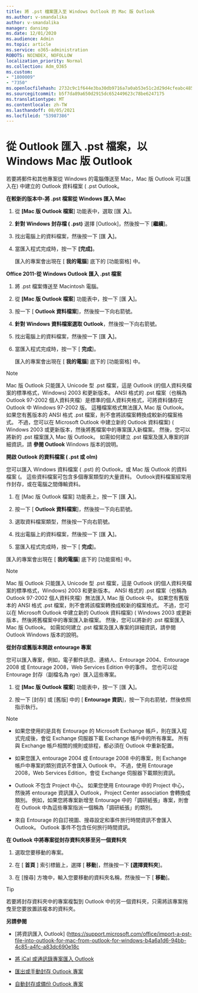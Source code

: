 ```yaml
---
title: 將 .pst 檔案匯入至 Windows Outlook 的 Mac 版 Outlook
ms.author: v-smandalika
author: v-smandalika
manager: dansimp
ms.date: 12/01/2020
ms.audience: Admin
ms.topic: article
ms.service: o365-administration
ROBOTS: NOINDEX, NOFOLLOW
localization_priority: Normal
ms.collection: Adm_O365
ms.custom:
- "1800009"
- "7350"
ms.openlocfilehash: 2732c9c1f644e3ba30db9716a7a0ab53e51c2d29d4cfeabc485133ed99531a05
ms.sourcegitcommit: b5f7da89a650d2915dc652449623c78be6247175
ms.translationtype: MT
ms.contentlocale: zh-TW
ms.lasthandoff: 08/05/2021
ms.locfileid: "53987386"
---
```

# <a name="import-a-pst-file-from-outlook-for-windows-to-outlook-for-mac"></a>從 Outlook 匯入 .pst 檔案，以 Windows Mac 版 Outlook 

若要將郵件和其他專案從 Windows 的電腦傳送至 Mac，Mac 版 Outlook 可以匯入在) 中建立的 Outlook 資料檔案 ( .pst Outlook。

**在較新的版本中-將 .pst 檔案從 Windows 匯入 Mac**

1. 從 **[Mac 版 Outlook 檔案**] 功能表中，選取 [匯 **入**]。

2. **針對 Windows 封存檔 ( .pst)** 選擇 [Outlook]，然後按一下 [**繼續**]。

3. 找出電腦上的資料檔案，然後按一下 [匯 **入**]。

4. 當匯入程式完成時，按一下 **[完成]**。

   匯入的專案會出現在 [ **我的電腦**] 底下的 [功能窗格] 中。


**Office 2011-從 Windows Outlook 匯入 .pst 檔案**

1. 將 .pst 檔案傳送至 Macintosh 電腦。

2. 從 **[Mac 版 Outlook 檔案**] 功能表中，按一下 [匯 **入**]。

3. 按一下 [ **Outlook 資料檔案**]，然後按一下向右箭號。

4. **針對 Windows 資料檔案選取 Outlook**，然後按一下向右箭號。

5. 找出電腦上的資料檔案，然後按一下 [匯 **入**]。

6. 當匯入程式完成時，按一下 [ **完成**]。

   匯入的專案會出現在 [ **我的電腦**] 底下的 [功能窗格] 中。

> [!NOTE]
> Mac 版 Outlook 只能匯入 Unicode 型 .pst 檔案，這是 Outlook (的個人資料夾檔案的標準格式，Windows) 2003 和更新版本。 ANSI 格式的 .pst 檔案（也稱為 Outlook 97-2002 個人資料夾檔）是標準的個人資料夾格式，可將資料儲存在 Outlook 中 Windows 97-2002 版。 這種檔案格式無法匯入 Mac 版 Outlook。 如果您有舊版本的 ANSI 格式 .pst 檔案，則不會將該檔案轉換成較新的檔案格式。 不過，您可以在 Microsoft Outlook 中建立新的 Outlook 資料檔案)  ( Windows 2003 或更新版本，然後將舊檔案中的專案匯入新檔案。 然後，您可以將新的 .pst 檔案匯入 Mac 版 Outlook。 如需如何建立 .pst 檔案及匯入專案的詳細資訊，請 **參閱 Outlook** Windows 版本的說明。

**開啟 Outlook 的資料檔案 ( .pst 或 olm)**

您可以匯入 Windows 資料檔案 ( .pst) 的 Outlook，或 Mac 版 Outlook 的資料檔案 (。 這些資料檔案可包含多個專案類型的大量資料。 Outlook資料檔案經常用作封存，或在電腦之間傳輸資料。

1. 在 [Mac 版 Outlook 檔案] 功能表上，按一下 [匯 **入**]。

2. 按一下 [ **Outlook 資料檔案**]，然後按一下向右箭號。

3. 選取資料檔案類型，然後按一下向右箭號。

4. 找出電腦上的資料檔案，然後按一下 [匯 **入**]。

5. 當匯入程式完成時，按一下 [ **完成**]。

匯入的專案會出現在 [ **我的電腦**] 底下的 [功能窗格] 中。

> [!NOTE]
> Mac 版 Outlook 只能匯入 Unicode 型 .pst 檔案，這是 Outlook (的個人資料夾檔案的標準格式，Windows) 2003 和更新版本。 ANSI 格式的 .pst 檔案（也稱為 Outlook 97-2002 個人資料夾檔）無法匯入 Mac 版 Outlook 中。 如果您有舊版本的 ANSI 格式 .pst 檔案，則不會將該檔案轉換成較新的檔案格式。 不過，您可以在 Microsoft Outlook 中建立新的 Outlook 資料檔案)  ( Windows 2003 或更新版本，然後將舊檔案中的專案匯入新檔案。 然後，您可以將新的 .pst 檔案匯入 Mac 版 Outlook。 如需如何建立 .pst 檔案及匯入專案的詳細資訊，請參閱 Outlook Windows 版本的說明。 

**從封存或舊版本開啟 entourage 專案**

您可以匯入專案，例如，電子郵件訊息、連絡人、Entourage 2004、Entourage 2008 或 Entourage 2008，Web Services Edition 中的事件。 您也可以從 Entourage 封存（副檔名為 rge）匯入這些專案。

1. 從 **[Mac 版 Outlook 檔案**] 功能表中，按一下 [匯 **入**]。

2. 按一下 [封存] 或 [舊版] 中的 [ **Entourage 資訊**]，按一下向右箭號，然後依照指示執行。

> [!NOTE]
- 如果您使用的是具有 Entourage 的 Microsoft Exchange 帳戶，則在匯入程式完成後，會從 Exchange 伺服器下載 Exchange 帳戶中的所有專案。 所有與 Exchange 帳戶相關的規則或排程，都必須在 Outlook 中重新配置。

- 如果您匯入 entourage 2004 或 Entourage 2008 中的專案，則 Exchange 帳戶中專案的類別資訊不會匯入 Outlook 中。 不過，使用 Entourage 2008，Web Services Edition，會從 Exchange 伺服器下載類別資訊。

- Outlook 不包含 Project 中心。 如果您使用 Entourage 中的 Project 中心，然後將 entourage 資訊匯入 Outlook，Project Center association 會轉換成類別。 例如，如果您將專案新增至 Entourage 中的「調研紙張」專案，則會在 Outlook 中為這些專案指派一個稱為「調研紙張」的類別。

- 來自 Entourage 的自訂視圖、搜尋設定和事件旅行時間資訊不會匯入 Outlook。 Outlook 事件不包含任何旅行時間資訊。

**在 Outlook 中將專案從封存資料夾移至另一個資料夾**

1. 選取您要移動的專案。

2. 在 [ **首頁** ] 索引標籤上，選擇 [ **移動**]，然後按一下 **[選擇資料夾**]。

3. 在 [搜尋] 方塊中，輸入您要移動的資料夾名稱，然後按一下 [ **移動**]。

> [!TIP]
> 若要將封存資料夾中的專案複製到 Outlook 中的另一個資料夾，只需將該專案拖曳至您要放置該複本的資料夾。

**另請參閱**

- [將資訊匯入 Outlook] (https://support.microsoft.com/office/import-a-pst-file-into-outlook-for-mac-from-outlook-for-windows-b4a6a1d6-94bb-4c85-a4fc-a83dc690e18c

- [將 iCal 或通訊錄專案匯入 Outlook](https://support.microsoft.com/office/import-ical-or-address-book-items-into-outlook-for-mac-0450a248-6a40-4f84-ba9c-6c545bc11639)


- [匯出或手動封存 Outlook 專案](https://support.microsoft.com/office/export-items-to-an-archive-file-in-outlook-for-mac-281a62bf-cc42-46b1-9ad5-6bda80ca3106)

- [自動封存或備份 Outlook 專案](https://support.microsoft.com/office/automatically-archive-or-back-up-outlook-for-mac-items-441fcce5-2262-4b64-ac8c-fa949df989f5)
